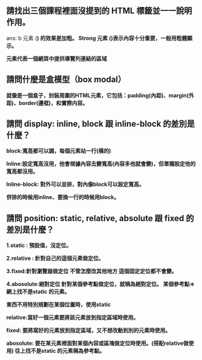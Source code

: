## 請找出三個課程裡面沒提到的 HTML 標籤並一一說明作用。
ans:
b 元素 (<b>) 的效果是加粗。
Strong 元素 (<strong>)表示內容十分重要，一般用粗體顯示。
<nav> 元素代表一個網頁中提供導覽列連結的區域

## 請問什麼是盒模型（box modal）
就像是一個盒子，封裝周圍的HTML元素，它包括：padding(內距)、margin(外距)、border(邊框)，和實際内容。

## 請問 display: inline, block 跟 inline-block 的差別是什麼？
block:寬高都可以調，每個元素站一行(橫的)

Inline:設定寬高沒用，他會根據內容去變寬高(內容多他就會變)，但單獨設定他的寬高都沒用。

Inline-block: 對外可以並排，對內像block可以設定寬高。

併排的時候用inline、要換一行的時候用block。


## 請問 position: static, relative, absolute 跟 fixed 的差別是什麼？
1.static : 預設值，沒定位。

2.relative  : 針對自己的這個元素做定位。

3.fixed:針對瀏覽器做定位
不管怎麼改其他地方 這個固定定位都不會變。

4.abosolute:絕對定位
針對某個參考點做定位，就稱為絕對定位。
某個參考點=>網上找不是static 的元素。

東西不用特別規劃在某個位置時，使用static 

relative:寫好一個元素要將該元素放到指定區域時使用。


fixed: 要將寫好的元素放到指定區域，又不想改動到別的元素時使用。

abosolute: 要在某元素裡面對某個內容或區塊做定位時使用。(搭配relative做使用)
往上找不是static 的元素稱為參考點。
